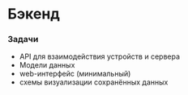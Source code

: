 # Бэкенд

### Задачи

* API для взаимодействия устройств и сервера
* Модели данных
* web-интерфейс (минимальный)
* схемы визуализации сохранённых данных
